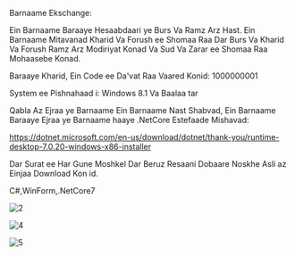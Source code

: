 Barnaame Ekschange: 

Ein Barnaame Baraaye Hesaabdaari ye Burs Va Ramz Arz Hast.
Ein Barnaame Mitavanad Kharid Va Forush ee Shomaa Raa Dar Burs 
Va Kharid Va Forush Ramz Arz Modiriyat Konad Va Sud Va Zarar ee Shomaa Raa Mohaasebe Konad.

Baraaye Kharid, Ein Code ee Da'vat Raa Vaared Konid: 1000000001

System ee Pishnahaad i:
Windows 8.1 Va Baalaa tar

Qabla Az Ejraa ye Barnaame Ein Barnaame Nast Shabvad,
Ein Barnaame Baraaye Ejraa ye Barnaame haaye .NetCore Estefaade Mishavad:

https://dotnet.microsoft.com/en-us/download/dotnet/thank-you/runtime-desktop-7.0.20-windows-x86-installer

Dar Surat ee Har Gune Moshkel Dar Beruz Resaani Dobaare Noskhe Asli az Einjaa Download Kon id.

C#,WinForm,.NetCore7

![2](https://github.com/user-attachments/assets/a4fb5aaa-78ca-495e-b9c4-c33cf011522e)

![4](https://github.com/user-attachments/assets/f97ce74e-6774-4a07-9feb-1403fa32c47c)

![5](https://github.com/user-attachments/assets/8f388e86-e5f3-48af-a1b3-5be6ad142b10)
